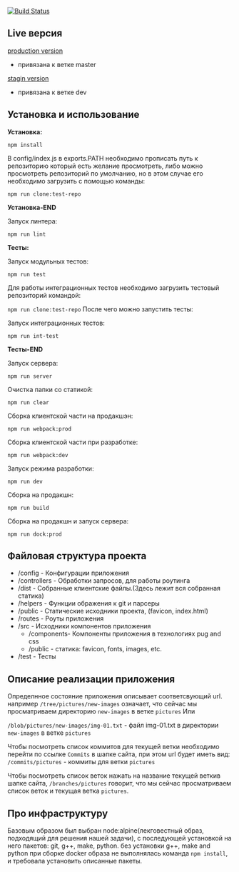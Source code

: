 [![Build Status](https://travis-ci.org/belodpav/shri-2018__homework_task_04.svg?branch=master)](https://travis-ci.org/belodpav/shri-2018__homework_task_04)

## Live версия

[production version](https://shri-2018-04.herokuapp.com/)
- привязана к ветке master

[stagin version](https://shri-2018-04-dev.herokuapp.com/)
- привязана к ветке dev

## Установка и использование

**Установка:**

`npm install`

В config/index.js в exports.PATH необходимо прописать путь
к репозиторию который есть желание просмотреть, либо можно просмотреть
репозиторий по умолчанию, но в этом случае его необходимо загрузить
с помощью команды:

`npm run clone:test-repo`

**Установка-END**

Запуск линтера:

`npm run lint`

**Тесты:**

Запуск модульных тестов:

`npm run test`

Для работы интеграционных тестов необходимо загрузить тестовый
репозиторий командой:

`npm run clone:test-repo`
После чего можно запустить тесты:

Запуск интеграционных тестов:

`npm run int-test`

**Тесты-END**

Запуск сервера:

`npm run server`

Очистка папки со статикой:

`npm run clear`

Сборка клиентской части на продакшэн:

`npm run webpack:prod`

Сборка клиентской части при разработке:

`npm run webpack:dev`

Запуск режима разработки:

`npm run dev`

Сборка на продакшн:

`npm run build`

Сборка на продакшн и запуск сервера:

`npm run dock:prod`

## Файловая структура проекта

 * /config - Конфигурации приложения
 * /controllers - Обработки запросов, для работы роутинга
 * /dist - Собранные клиентские файлы.(Здесь лежит вся собранная статика)
 * /helpers - Функции ображения к git и парсеры
 * /public - Статические исходники проекта, (favicon, index.html)
 * /routes - Роуты приложения
 * /src - Исходники компонентов приложения
     * /components- Компоненты приложения в технологиях pug and css
	 * /public - статика: favicon, fonts, images, etc.
 * /test - Тесты

## Описание реализации приложения

Определнное состояние приложения описывает соответсвующий url.
например `/tree/pictures/new-images` означает, что сейчас мы просматриваем директорию
`new-images` в ветке  `pictures`
Или

`/blob/pictures/new-images/img-01.txt` - файл img-01.txt в директории
 `new-images` в ветке `pictures`

Чтобы посмотреть список коммитов для текущей ветки необходимо перейти по
ссылке `Commits` в шапке сайта, при этом url будет иметь вид:
 `/commits/pictures` - коммиты для ветки `pictures`

Чтобы посмотреть список веток нажать на название текущей веткив шапке сайта,
`/branches/pictures` говорит, что мы сейчас просматриваем список веток и текущая ветка
`pictures`.

## Про инфраструктуру

Базовым образом был выбран node:alpine(лекговестный образ, подходящий для решения нашей задачи), с последующей установкой на
него пакетов: git, g++, make, python.
без установки g++, make and python при сборке docker образа не выполнялась
 команда `npm install`, и требовала установить описанные пакеты.
